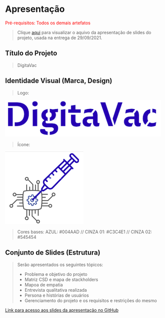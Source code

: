 # Apresentação

<span style="color:red">Pré-requisitos: Todos os demais artefatos</span>


> Clique [aqui](https://docs.google.com/presentation/d/1hc9SGR4I6VpiVtaJwkTZoIJJ3ZdEfgts/edit?usp=sharing&ouid=118354008160748908034&rtpof=true&sd=true) para visualizar o aquivo da apresentação de slides do projeto, usada na entrega de 29/09/2021.

## Título do Projeto
> DigitaVac

## Identidade Visual (Marca, Design)
> Logo: 
> 
![LOGO](images/logo.png)

> Ícone:
> 
![ICONE](images/icon.png)

> Cores bases: AZUL: #004AAD // CINZA 01: #C3C4E1 // CINZA 02: #545454


## Conjunto de Slides (Estrutura)
> Serão apresentados os seguintes tópicos:
> - Problema e objetivo do projeto
> - Matriz CSD e mapa de stackholders
> - Mapoa de empatia
> - Entrevista qualitativa realizada
> - Persona e histórias de usuários
> - Gerenciamento do projeto e os requisitos e restrições do mesmo

[Link para acesso aos slides da apresentação no GitHub](https://github.com/ICEI-PUC-Minas-PPLES-TI/PLF-ES-2021-2-TI1-7946100-projeto-saude/blob/master/Artefatos/slides.pdf)
